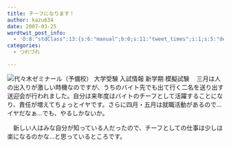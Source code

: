 ```yaml
---
title: チーフになります！
author: kazu634
date: 2007-03-25
wordtwit_post_info:
  - 'O:8:"stdClass":13:{s:6:"manual";b:0;s:11:"tweet_times";i:1;s:5:"delay";i:0;s:7:"enabled";i:1;s:10:"separation";s:2:"60";s:7:"version";s:3:"3.7";s:14:"tweet_template";b:0;s:6:"status";i:2;s:6:"result";a:0:{}s:13:"tweet_counter";i:2;s:13:"tweet_log_ids";a:1:{i:0;i:2837;}s:9:"hash_tags";a:0:{}s:8:"accounts";a:1:{i:0;s:7:"kazu634";}}'
categories:
  - つれづれ

---
```

<div class="section">
<p>
<a href="http://www.yozemi.ac.jp/" onclick="__gaTracker('send', 'event', 'outbound-article', 'http://www.yozemi.ac.jp/', '');" target="_blank"><img align="left" alt="代々木ゼミナール（予備校） 大学受験 入試情報 新学期 模擬試験" src="http://img.simpleapi.net/small/http://www.yozemi.ac.jp/" border="0" /></a>
</p>
  
<p>
    　三月は人の出入りが激しい時機なのですが、うちのバイト先でも出て行く二名を送り出す送迎会が行われました。自分は来年度はバイトのチーフとして活躍することになり、責任が増えてちょっとイヤです。さらに四月・五月は就職活動があるので…イヤだなぁ…でも、やるしかないか。
</p>
  
<p>
    　新しい人はみな自分が知っている人だったので、チーフとしての仕事は少しは楽になるのかな…と思っているところです。
</p>
</div>
